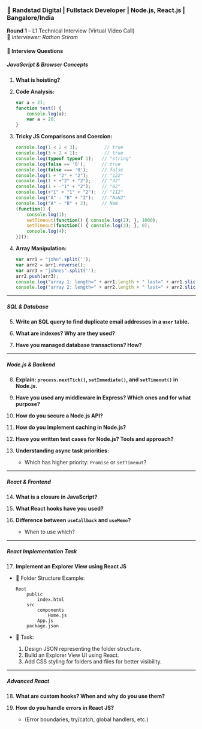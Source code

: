 ### 🏢 **Randstad Digital** | Fullstack Developer | Node.js, React.js | Bangalore/India

**Round 1** – L1 Technical Interview (Virtual Video Call)  
👤 *Interviewer: Rathon Sriram*

#### 🔹 Interview Questions

##### **JavaScript & Browser Concepts**

1. **What is hoisting?**

2. **Code Analysis:**
   ```js
   var a = 21;
   function test() {
       console.log(a);
       var a = 20;
   }
3. **Tricky JS Comparisons and Coercion:**
    ```js
    console.log(1 < 2 < 3);          // true
    console.log(3 > 2 < 1);          // true
    console.log(typeof typeof 1);   // "string"
    console.log(false == '0');      // true
    console.log(false === '0');     // false
    console.log(1 + "2" + "2");     // "122"
    console.log(1 + +"2" + "2");    // "32"
    console.log(1 + -"1" + "2");    // "02"
    console.log(+"1" + "1" + "2");  // "112"
    console.log("A" - "B" + "2");   // "NaN2"
    console.log("A" - "B" + 2);     // NaN
    (function() {
        console.log(1);
        setTimeout(function() { console.log(2); }, 1000);
        setTimeout(function() { console.log(3); }, 0);
        console.log(4);
    })();
    ```

4. **Array Manipulation:**

   ```js
   var arr1 = "john".split('');
   var arr2 = arr1.reverse();
   var arr3 = "johnes".split('');
   arr2.push(arr3);
   console.log("array 1: length=" + arr1.length + " last=" + arr1.slice(-1));
   console.log("array 2: length=" + arr2.length + " last=" + arr2.slice(-1));
   ```

---

##### **SQL & Database**

5. **Write an SQL query to find duplicate email addresses in a `user` table.**

6. **What are indexes? Why are they used?**

7. **Have you managed database transactions? How?**

---

##### **Node.js & Backend**

8. **Explain: `process.nextTick()`, `setImmediate()`, and `setTimeout()` in Node.js.**

9. **Have you used any middleware in Express? Which ones and for what purpose?**

10. **How do you secure a Node.js API?**

11. **How do you implement caching in Node.js?**

12. **Have you written test cases for Node.js? Tools and approach?**

13. **Understanding async task priorities:**

    * Which has higher priority: `Promise` or `setTimeout`?

---

##### **React & Frontend**

14. **What is a closure in JavaScript?**

15. **What React hooks have you used?**

16. **Difference between `useCallback` and `useMemo`?**

    * When to use which?

---

##### **React Implementation Task**

17. **Implement an Explorer View using React JS**

* 📁 Folder Structure Example:

  ```
  Root
      public
          index.html
      src
          components
              Home.js
          App.js
      package.json
  ```

* 📌 Task:

  1. Design JSON representing the folder structure.
  2. Build an Explorer View UI using React.
  3. Add CSS styling for folders and files for better visibility.

---

##### **Advanced React**

18. **What are custom hooks? When and why do you use them?**

19. **How do you handle errors in React JS?**

    * (Error boundaries, try/catch, global handlers, etc.)

